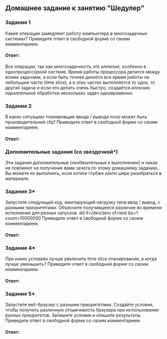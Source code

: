 ## Домашнее задание к занятию "Шедулер"

### Задание 1
Какие операции замедляют работу компьютера в многозадачных системах?
Приведите ответ в свободной форме со своим комментарием.

#### Ответ:
Все операции, так как многозадачность это иллюзия, особенно в однопроцессорной системе. Время работы процессора делится между всеми задачами, а если быть точнее делится все время работы на небольшие части (time slice), а в этих частях выполняется то одна, то другая задача и если это делать очень быстро, создаётся иллюзия параллельной обработки нескольких задач одновременно.  

### Задание 2
В каких ситуациях планировщик ввода / вывода noop может быть производительней cfq?
Приведите ответ в свободной форме со своим комментарием.

#### Ответ:


### Дополнительные задания (со звездочкой*)
Эти задания дополнительные (необязательные к выполнению) и никак не повлияют на получение вами зачета по этому домашнему заданию. Вы можете их выполнить, если хотите глубже и/или шире разобраться в материале.

### Задание 3*
Запустите следующий код, имитирующий нагрузку типа ввод / вывод, с разными приоритетами. Объясните получившееся различие во времени исполнения для разных запусков.
dd if=/dev/zero of=test bs=1 count=10000000
Приведите ответ в свободной форме со своим комментарием.

#### Ответ:

### Задание 4*
При каких условиях лучше увеличить time slice планирования, а когда лучше уменьшить?
Приведите ответ в свободной форме со своим комментарием.

#### Ответ:

### Задание 5*
Запустите веб-браузер с разными приоритетами. Создайте условия, чтобы получить различную отзывчивость браузера при использовании разных приоритетов. Запишите условия и опишите результаты.
Приведите ответ в свободной форме со своим комментарием.

#### Ответ:

